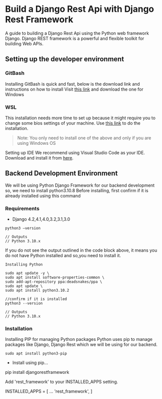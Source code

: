 # Build a Django Rest Api with Django Rest Framework
A guide to building a Django Rest Api using the Python web framework Django. Django REST framework is a powerful and flexible toolkit for building Web APIs.

## Setting up the developer environment

### GitBash
Installing GitBash is quick and fast, below is the download link and instructions on how to install
Visit [this link](https://code.visualstudio.com/download) and download the one for Windows 

### WSL
This installation needs more time to set up because it might require you to change some bios settings of your machine. 
Use [this link](https://github.com/nvm-sh/nvm#:~:text=windows%20WSL.-,Installing%20and%20Updating,-Install%20%26%20Update%20Script) to do the installation.

> Note: You only need to install one of the above and only if you are using Windows OS

Setting up IDE
We recommend using Visual Studio Code as your IDE.
Download and install it from [here](https://code.visualstudio.com/download).


	
## Backend Development Environment
We will be  using Python Django Framework for our backend development so, we need to install python3.10.8
Before installing, first confirm if it is already installed using this command

### Requirements

* Django 4.2,4.1,4.0,3.2,3.1,3.0

```
python3 –version

// Outputs
// Python 3.10.x
```

If you do not see the output outlined in the code block above, it means you do not have Python installed and so,you need to install it.
```
Installing Python

sudo apt update -y \
sudo apt install software-properties-common \
sudo add-apt-repository ppa:deadsnakes/ppa \
sudo apt update \
sudo apt install python3.10.2

//confirm if it is installed
python3 --version

// Outputs
// Python 3.10.x 
```
### Installation

Installing PIP for managing Python packages
Python uses pip to manage packages like Django, Django Rest which we will be using for our backend.

```
sudo apt install python3-pip
```

- Install using pip...

 pip install djangorestframework

Add 'rest_framework' to your INSTALLED_APPS setting.

INSTALLED_APPS = [
    ...
    'rest_framework',
]

